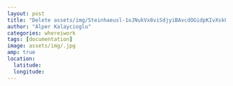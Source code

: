 ```yaml
---
layout: post
title: "Delete assets/img/Steinhaeusl-1oJNukVx8viSdjyiBAvcdOGidpKIvXskQ.jpg"
author: "Alper Kalaycioglu"
categories: whereiwork
tags: [documentation]
image: assets/img/.jpg
amp: true
location:
  latitude: 
  longitude: 
---
```

